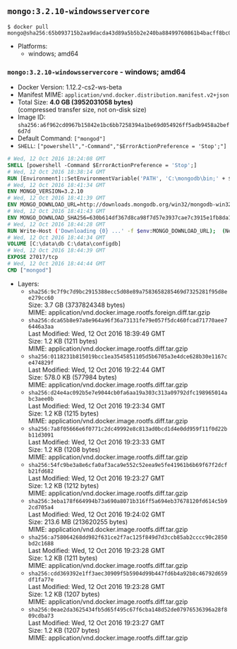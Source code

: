 ## `mongo:3.2.10-windowsservercore`

```console
$ docker pull mongo@sha256:65b093715b2aa9dacda43d89a5b5b2e240ba88499760861b4bacff8bc039abe0
```

-	Platforms:
	-	windows; amd64

### `mongo:3.2.10-windowsservercore` - windows; amd64

-	Docker Version: 1.12.2-cs2-ws-beta
-	Manifest MIME: `application/vnd.docker.distribution.manifest.v2+json`
-	Total Size: **4.0 GB (3952031058 bytes)**  
	(compressed transfer size, not on-disk size)
-	Image ID: `sha256:a6f962cd0967b15842e1bc6bb7258394a1be69d054926ff5adb9458a2bef6d7d`
-	Default Command: `["mongod"]`
-	`SHELL`: `["powershell","-Command","$ErrorActionPreference = 'Stop';"]`

```dockerfile
# Wed, 12 Oct 2016 18:24:08 GMT
SHELL [powershell -Command $ErrorActionPreference = 'Stop';]
# Wed, 12 Oct 2016 18:38:14 GMT
RUN [Environment]::SetEnvironmentVariable('PATH', 'C:\mongodb\bin;' + $env:PATH, [EnvironmentVariableTarget]::Machine);
# Wed, 12 Oct 2016 18:41:34 GMT
ENV MONGO_VERSION=3.2.10
# Wed, 12 Oct 2016 18:41:39 GMT
ENV MONGO_DOWNLOAD_URL=http://downloads.mongodb.org/win32/mongodb-win32-x86_64-2008plus-ssl-3.2.10-signed.msi
# Wed, 12 Oct 2016 18:41:43 GMT
ENV MONGO_DOWNLOAD_SHA256=630b614df367d8ca98f7d57e3937cae7c3915e1fb8da100f316c680da8d7f4ef
# Wed, 12 Oct 2016 18:44:28 GMT
RUN Write-Host ('Downloading {0} ...' -f $env:MONGO_DOWNLOAD_URL); 	(New-Object System.Net.WebClient).DownloadFile($env:MONGO_DOWNLOAD_URL, 'mongo.msi'); 		Write-Host ('Verifying sha256 ({0}) ...' -f $env:MONGO_DOWNLOAD_SHA256); 	if ((Get-FileHash mongo.msi -Algorithm sha256).Hash -ne $env:MONGO_DOWNLOAD_SHA256) { 		Write-Host 'FAILED!'; 		exit 1; 	}; 		Write-Host 'Installing ...'; 	Start-Process msiexec -Wait 		-ArgumentList @( 			'/i', 			'mongo.msi', 			'/quiet', 			'/qn', 			'INSTALLLOCATION=C:\mongodb', 			'ADDLOCAL=all' 		); 		Write-Host 'Verifying install ...'; 	Write-Host '  mongo --version'; mongo --version; 	Write-Host '  mongod --version'; mongod --version; 		Write-Host 'Removing ...'; 	Remove-Item mongo.msi -Force; 		Write-Host 'Complete.';
# Wed, 12 Oct 2016 18:44:34 GMT
VOLUME [C:\data\db C:\data\configdb]
# Wed, 12 Oct 2016 18:44:39 GMT
EXPOSE 27017/tcp
# Wed, 12 Oct 2016 18:44:44 GMT
CMD ["mongod"]
```

-	Layers:
	-	`sha256:9c7f9c7d9bc2915388ecc5d08e89a7583658285469d7325281f95d8ee279cc60`  
		Size: 3.7 GB (3737824348 bytes)  
		MIME: application/vnd.docker.image.rootfs.foreign.diff.tar.gzip
	-	`sha256:dca65b8e97a8e964a96f36a73131fe79e057f5dc460fcad71770aee76446a3aa`  
		Last Modified: Wed, 12 Oct 2016 18:39:49 GMT  
		Size: 1.2 KB (1211 bytes)  
		MIME: application/vnd.docker.image.rootfs.diff.tar.gzip
	-	`sha256:0118231b815019bcc1ea3545851105d5b6705a3e4dce628b30e1167ce474829f`  
		Last Modified: Wed, 12 Oct 2016 19:22:44 GMT  
		Size: 578.0 KB (577984 bytes)  
		MIME: application/vnd.docker.image.rootfs.diff.tar.gzip
	-	`sha256:d24e4ac092b5e7e9044cb0fa6aa19a303c313a09792dfc198965014abc3aee0b`  
		Last Modified: Wed, 12 Oct 2016 19:23:34 GMT  
		Size: 1.2 KB (1215 bytes)  
		MIME: application/vnd.docker.image.rootfs.diff.tar.gzip
	-	`sha256:7a8f05666e6f0771c2dc49992e8c813ad0bcd1d4e0dd959f11f0d22bb11d3091`  
		Last Modified: Wed, 12 Oct 2016 19:23:33 GMT  
		Size: 1.2 KB (1208 bytes)  
		MIME: application/vnd.docker.image.rootfs.diff.tar.gzip
	-	`sha256:54fc9be3a8e6cfa0af3aca9e552c52eea9e5fe41961b6b69f67f2dcfb21fd682`  
		Last Modified: Wed, 12 Oct 2016 19:23:27 GMT  
		Size: 1.2 KB (1212 bytes)  
		MIME: application/vnd.docker.image.rootfs.diff.tar.gzip
	-	`sha256:3eba178f664994b73a690a8071b316ff5a694eb37678120fd614c5b92cd705a4`  
		Last Modified: Wed, 12 Oct 2016 19:24:02 GMT  
		Size: 213.6 MB (213620255 bytes)  
		MIME: application/vnd.docker.image.rootfs.diff.tar.gzip
	-	`sha256:a758064268dd982f631ce2f7ac125f849d7d3ccb85ab2cccc90c2850bd2c1688`  
		Last Modified: Wed, 12 Oct 2016 19:23:28 GMT  
		Size: 1.2 KB (1211 bytes)  
		MIME: application/vnd.docker.image.rootfs.diff.tar.gzip
	-	`sha256:cdd369392e1ff3aec30909f5b5904d99b447fd6b4a92b8c46792d659df1fa77e`  
		Last Modified: Wed, 12 Oct 2016 19:23:28 GMT  
		Size: 1.2 KB (1207 bytes)  
		MIME: application/vnd.docker.image.rootfs.diff.tar.gzip
	-	`sha256:0eae2da3625434fb5d65f495c67f6cba148d52de07976536396a28f809cdba73`  
		Last Modified: Wed, 12 Oct 2016 19:23:27 GMT  
		Size: 1.2 KB (1207 bytes)  
		MIME: application/vnd.docker.image.rootfs.diff.tar.gzip
